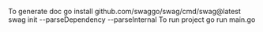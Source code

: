 To generate doc
go install github.com/swaggo/swag/cmd/swag@latest
swag init --parseDependency --parseInternal
To run project
go run main.go